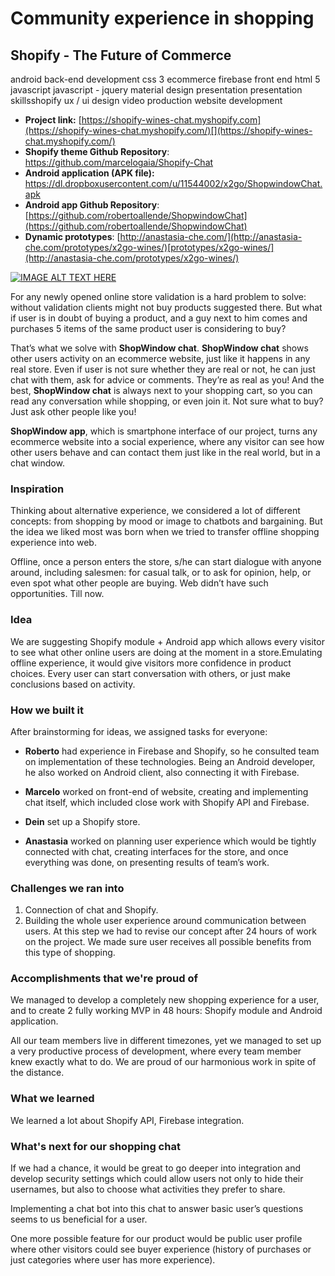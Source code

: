 # **Community experience in shopping**

## Shopify - The Future of Commerce

android back-end development css 3 ecommerce firebase front end html 5 javascript javascript - jquery material design presentation presentation skillsshopify ux / ui design video production website development

- **Project link:** [https://shopify-wines-chat.myshopify.com](https://shopify-wines-chat.myshopify.com/)[](https://shopify-wines-chat.myshopify.com/)
- **Shopify theme Github Repository**: [https://github.com/marcelogaia/Shopify-Chat ](https://github.com/marcelogaia/Shopify-Chat%C2%A0)
- **Android application (APK file):** [https://dl.dropboxusercontent.com/u/11544002/x2go/ShopwindowChat.apk ](https://dl.dropboxusercontent.com/u/11544002/x2go/ShopwindowChat.apk%C2%A0)
- **Android app Github Repository**: [https://github.com/robertoallende/ShopwindowChat](https://github.com/robertoallende/ShopwindowChat)
- **Dynamic prototypes**: [http://anastasia-che.com/](http://anastasia-che.com/prototypes/x2go-wines/)[prototypes/x2go-wines/](http://anastasia-che.com/prototypes/x2go-wines/)

[![IMAGE ALT TEXT HERE](http://img.youtube.com/vi/Y7KyzVlHMIk/3.jpg)](http://www.youtube.com/watch?v=Y7KyzVlHMIk)


For any newly opened online store validation is a hard problem to solve: without validation clients might not buy products suggested there. But what if user is in doubt of buying a product, and a guy next to him comes and purchases 5 items of the same product user is considering to buy?

That’s what we solve with **ShopWindow chat**. **ShopWindow chat** shows other users activity on an ecommerce website, just like it happens in any real store. Even if user is not sure whether they are real or not, he can just chat with them, ask for advice or comments. They’re as real as you! And the best, **ShopWindow chat** is always next to your shopping cart, so you can read any conversation while shopping, or even join it. Not sure what to buy? Just ask other people like you!

**ShopWindow app**, which is smartphone interface of our project, turns any ecommerce website into a social experience, where any visitor can see how other users behave and can contact them just like in the real world, but in a chat window.

### Inspiration

Thinking about alternative experience, we considered a lot of different concepts: from shopping by mood or image to chatbots and bargaining. But the idea we liked most was born when we tried to transfer offline shopping experience into web.

Offline, once a person enters the store, s/he can start dialogue with anyone around, including salesmen: for casual talk, or to ask for opinion, help, or even spot what other people are buying. Web didn’t have such opportunities. Till now.

### Idea

We are suggesting Shopify module + Android app which allows every visitor to see what other online users are doing at the moment in a store.Emulating offline experience, it would give visitors more confidence in product choices. Every user can start conversation with others, or just make conclusions based on activity.

### How we built it

After brainstorming for ideas, we assigned tasks for everyone:

* **Roberto** had experience in Firebase and Shopify, so he consulted team on implementation of these technologies. Being an Android developer, he also worked on Android client, also connecting it with Firebase.

* **Marcelo** worked on front-end of website, creating and implementing chat itself, which included close work with Shopify API and Firebase.

* **Dein** set up a Shopify store.

* **Anastasia** worked on planning user experience which would be tightly connected with chat, creating interfaces for the store, and once everything was done, on presenting results of team’s work.

### Challenges we ran into

1. Connection of chat and Shopify.
2. Building the whole user experience around communication between users. At this step we had to revise our concept after 24 hours of work on the project. We made sure user receives all possible benefits from this type of shopping.

### Accomplishments that we're proud of

We managed to develop a completely new shopping experience for a user, and to create 2 fully working MVP in 48 hours: Shopify module and Android application.

All our team members live in different timezones, yet we managed to set up a very productive process of development, where every team member knew exactly what to do. We are proud of our harmonious work in spite of the distance.

### What we learned  

We learned a lot about Shopify API, Firebase integration.

### What's next for our shopping chat

If we had a chance, it would be great to go deeper into integration and develop security settings which could allow users not only to hide their usernames, but also to choose what activities they prefer to share.

Implementing a chat bot into this chat to answer basic user’s questions seems to us beneficial for a user.

One more possible feature for our product would be public user profile where other visitors could see buyer experience (history of purchases or just categories where user has more experience).